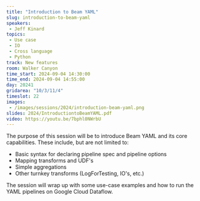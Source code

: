 ```yaml
---
title: "Introduction to Beam YAML"
slug: introduction-to-beam-yaml
speakers:
 - Jeff Kinard
topics:
 - Use case
 - IO
 - Cross language
 - Python
track: New features
room: Walker Canyon
time_start: 2024-09-04 14:30:00
time_end: 2024-09-04 14:55:00
day: 20241
gridarea: "10/3/11/4"
timeslot: 22
images:
 - /images/sessions/2024/introduction-beam-yaml.png
slides: 2024/IntroductiontoBeamYAML.pdf
video: https://youtu.be/7bphl0NWrbU
---
```


The purpose of this session will be to introduce Beam YAML and its core capabilities. These include, but are not limited to:
- Basic syntax for declaring pipeline spec and pipeline options 
- Mapping transforms and UDF's 
- Simple aggregations 
- Other turnkey transforms (LogForTesting, IO's, etc.)

The session will wrap up with some use-case examples and how to run the YAML pipelines on Google Cloud Dataflow.